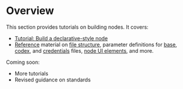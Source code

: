 # Overview

This section provides tutorials on building nodes. It covers:

* [Tutorial: Build a declarative-style node](/integrations/creating-nodes/build/declarative-style-node/)
* [Reference](/integrations/creating-nodes/build/reference/) material on [file structure](/integrations/creating-nodes/build/reference/node-file-structure/), parameter definitions for [base](/integrations/creating-nodes/build/reference/node-base-files/), [codex](/integrations/creating-nodes/build/reference/node-codex-files/), and [credentials](/integrations/creating-nodes/build/reference/credentials-files/) files, [node UI elements](/integrations/creating-nodes/build/reference/ui-elements/), and more.

Coming soon:

* More tutorials
* Revised guidance on standards

<!--
* [Build a programmatic-style node](/integrations/creating-nodes/build/programmatic-style-node/)
* [Build a trigger node](/integrations/creating-nodes/build/create-trigger-node/)


If you are unsure which tutorial to use, refer to [Choose your node building approach](/integrations/creating-nodes/plan/choose-node-method/) to understand the different styles of node building.

-->


